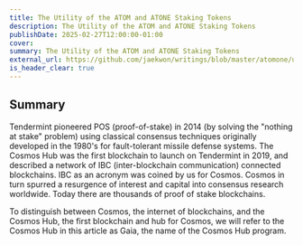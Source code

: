 ```yaml
---
title: The Utility of the ATOM and ATONE Staking Tokens
description: The Utility of the ATOM and ATONE Staking Tokens
publishDate: 2025-02-27T12:00:00-01:00
cover:
summary: The Utility of the ATOM and ATONE Staking Tokens
external_url: https://github.com/jaekwon/writings/blob/master/atomone/utility_of_atone.md
is_header_clear: true
---
```


## Summary

Tendermint pioneered POS (proof-of-stake) in 2014 (by solving the "nothing at stake" problem) using classical consensus techniques originally developed in the 1980's for fault-tolerant missile defense systems. The Cosmos Hub was the first blockchain to launch on Tendermint in 2019, and described a network of IBC (inter-blockchain communication) connected blockchains. IBC as an acronym was coined by us for Cosmos. Cosmos in turn spurred a resurgence of interest and capital into consensus research worldwide. Today there are thousands of proof of stake blockchains.

To distinguish between Cosmos, the internet of blockchains, and the Cosmos Hub, the first blockchain and hub for Cosmos, we will refer to the Cosmos Hub in this article as Gaia, the name of the Cosmos Hub program.
